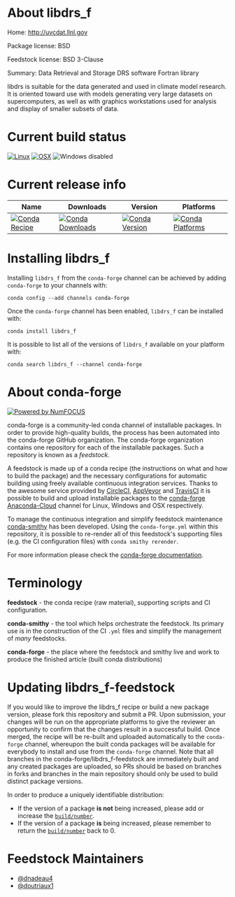 <!--
# -*- mode: jinja -*-
-->

About libdrs_f
==============

Home: http://uvcdat.llnl.gov

Package license: BSD

Feedstock license: BSD 3-Clause

Summary: Data Retrieval and Storage DRS software Fortran library

libdrs is suitable for the data generated and used in climate model research.
It is oriented toward use with models generating very large datasets on
supercomputers, as well as with graphics workstations used for analysis and
display of smaller subsets of data.


Current build status
====================

[![Linux](https://img.shields.io/circleci/project/github/conda-forge/libdrs_f-feedstock/master.svg?label=Linux)](https://circleci.com/gh/conda-forge/libdrs_f-feedstock)
[![OSX](https://img.shields.io/travis/conda-forge/libdrs_f-feedstock/master.svg?label=macOS)](https://travis-ci.org/conda-forge/libdrs_f-feedstock)
![Windows disabled](https://img.shields.io/badge/Windows-disabled-lightgrey.svg)

Current release info
====================

| Name | Downloads | Version | Platforms |
| --- | --- | --- | --- |
| [![Conda Recipe](https://img.shields.io/badge/recipe-libdrs_f-green.svg)](https://anaconda.org/conda-forge/libdrs_f) | [![Conda Downloads](https://img.shields.io/conda/dn/conda-forge/libdrs_f.svg)](https://anaconda.org/conda-forge/libdrs_f) | [![Conda Version](https://img.shields.io/conda/vn/conda-forge/libdrs_f.svg)](https://anaconda.org/conda-forge/libdrs_f) | [![Conda Platforms](https://img.shields.io/conda/pn/conda-forge/libdrs_f.svg)](https://anaconda.org/conda-forge/libdrs_f) |

Installing libdrs_f
===================

Installing `libdrs_f` from the `conda-forge` channel can be achieved by adding `conda-forge` to your channels with:

```
conda config --add channels conda-forge
```

Once the `conda-forge` channel has been enabled, `libdrs_f` can be installed with:

```
conda install libdrs_f
```

It is possible to list all of the versions of `libdrs_f` available on your platform with:

```
conda search libdrs_f --channel conda-forge
```


About conda-forge
=================

[![Powered by NumFOCUS](https://img.shields.io/badge/powered%20by-NumFOCUS-orange.svg?style=flat&colorA=E1523D&colorB=007D8A)](http://numfocus.org)

conda-forge is a community-led conda channel of installable packages.
In order to provide high-quality builds, the process has been automated into the
conda-forge GitHub organization. The conda-forge organization contains one repository
for each of the installable packages. Such a repository is known as a *feedstock*.

A feedstock is made up of a conda recipe (the instructions on what and how to build
the package) and the necessary configurations for automatic building using freely
available continuous integration services. Thanks to the awesome service provided by
[CircleCI](https://circleci.com/), [AppVeyor](https://www.appveyor.com/)
and [TravisCI](https://travis-ci.org/) it is possible to build and upload installable
packages to the [conda-forge](https://anaconda.org/conda-forge)
[Anaconda-Cloud](https://anaconda.org/) channel for Linux, Windows and OSX respectively.

To manage the continuous integration and simplify feedstock maintenance
[conda-smithy](https://github.com/conda-forge/conda-smithy) has been developed.
Using the ``conda-forge.yml`` within this repository, it is possible to re-render all of
this feedstock's supporting files (e.g. the CI configuration files) with ``conda smithy rerender``.

For more information please check the [conda-forge documentation](https://conda-forge.org/docs/).

Terminology
===========

**feedstock** - the conda recipe (raw material), supporting scripts and CI configuration.

**conda-smithy** - the tool which helps orchestrate the feedstock.
                   Its primary use is in the construction of the CI ``.yml`` files
                   and simplify the management of *many* feedstocks.

**conda-forge** - the place where the feedstock and smithy live and work to
                  produce the finished article (built conda distributions)


Updating libdrs_f-feedstock
===========================

If you would like to improve the libdrs_f recipe or build a new
package version, please fork this repository and submit a PR. Upon submission,
your changes will be run on the appropriate platforms to give the reviewer an
opportunity to confirm that the changes result in a successful build. Once
merged, the recipe will be re-built and uploaded automatically to the
`conda-forge` channel, whereupon the built conda packages will be available for
everybody to install and use from the `conda-forge` channel.
Note that all branches in the conda-forge/libdrs_f-feedstock are
immediately built and any created packages are uploaded, so PRs should be based
on branches in forks and branches in the main repository should only be used to
build distinct package versions.

In order to produce a uniquely identifiable distribution:
 * If the version of a package **is not** being increased, please add or increase
   the [``build/number``](https://conda.io/docs/user-guide/tasks/build-packages/define-metadata.html#build-number-and-string).
 * If the version of a package **is** being increased, please remember to return
   the [``build/number``](https://conda.io/docs/user-guide/tasks/build-packages/define-metadata.html#build-number-and-string)
   back to 0.

Feedstock Maintainers
=====================

* [@dnadeau4](https://github.com/dnadeau4/)
* [@doutriaux1](https://github.com/doutriaux1/)

